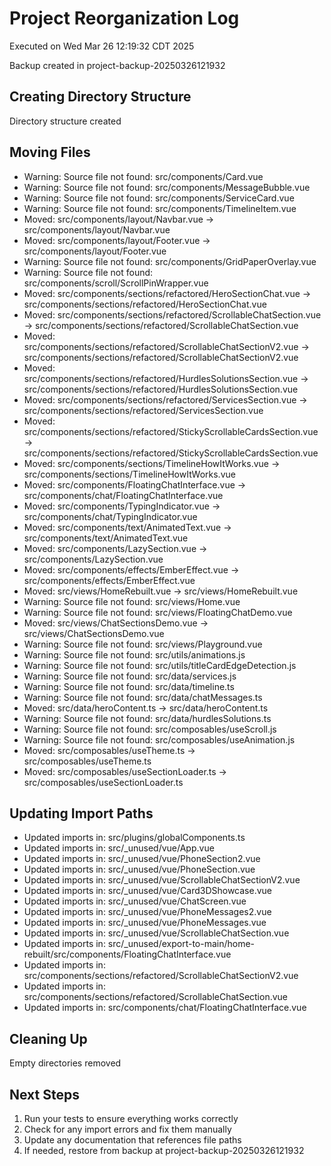 # Project Reorganization Log
Executed on Wed Mar 26 12:19:32 CDT 2025

Backup created in project-backup-20250326121932

## Creating Directory Structure
Directory structure created

## Moving Files
- Warning: Source file not found: src/components/Card.vue
- Warning: Source file not found: src/components/MessageBubble.vue
- Warning: Source file not found: src/components/ServiceCard.vue
- Warning: Source file not found: src/components/TimelineItem.vue
- Moved: src/components/layout/Navbar.vue → src/components/layout/Navbar.vue
- Moved: src/components/layout/Footer.vue → src/components/layout/Footer.vue
- Warning: Source file not found: src/components/GridPaperOverlay.vue
- Warning: Source file not found: src/components/scroll/ScrollPinWrapper.vue
- Moved: src/components/sections/refactored/HeroSectionChat.vue → src/components/sections/refactored/HeroSectionChat.vue
- Moved: src/components/sections/refactored/ScrollableChatSection.vue → src/components/sections/refactored/ScrollableChatSection.vue
- Moved: src/components/sections/refactored/ScrollableChatSectionV2.vue → src/components/sections/refactored/ScrollableChatSectionV2.vue
- Moved: src/components/sections/refactored/HurdlesSolutionsSection.vue → src/components/sections/refactored/HurdlesSolutionsSection.vue
- Moved: src/components/sections/refactored/ServicesSection.vue → src/components/sections/refactored/ServicesSection.vue
- Moved: src/components/sections/refactored/StickyScrollableCardsSection.vue → src/components/sections/refactored/StickyScrollableCardsSection.vue
- Moved: src/components/sections/TimelineHowItWorks.vue → src/components/sections/TimelineHowItWorks.vue
- Moved: src/components/FloatingChatInterface.vue → src/components/chat/FloatingChatInterface.vue
- Moved: src/components/TypingIndicator.vue → src/components/chat/TypingIndicator.vue
- Moved: src/components/text/AnimatedText.vue → src/components/text/AnimatedText.vue
- Moved: src/components/LazySection.vue → src/components/LazySection.vue
- Moved: src/components/effects/EmberEffect.vue → src/components/effects/EmberEffect.vue
- Moved: src/views/HomeRebuilt.vue → src/views/HomeRebuilt.vue
- Warning: Source file not found: src/views/Home.vue
- Warning: Source file not found: src/views/FloatingChatDemo.vue
- Moved: src/views/ChatSectionsDemo.vue → src/views/ChatSectionsDemo.vue
- Warning: Source file not found: src/views/Playground.vue
- Warning: Source file not found: src/utils/animations.js
- Warning: Source file not found: src/utils/titleCardEdgeDetection.js
- Warning: Source file not found: src/data/services.js
- Warning: Source file not found: src/data/timeline.ts
- Warning: Source file not found: src/data/chatMessages.ts
- Moved: src/data/heroContent.ts → src/data/heroContent.ts
- Warning: Source file not found: src/data/hurdlesSolutions.ts
- Warning: Source file not found: src/composables/useScroll.js
- Warning: Source file not found: src/composables/useAnimation.js
- Moved: src/composables/useTheme.ts → src/composables/useTheme.ts
- Moved: src/composables/useSectionLoader.ts → src/composables/useSectionLoader.ts

## Updating Import Paths
- Updated imports in: src/plugins/globalComponents.ts
- Updated imports in: src/_unused/vue/App.vue
- Updated imports in: src/_unused/vue/PhoneSection2.vue
- Updated imports in: src/_unused/vue/PhoneSection.vue
- Updated imports in: src/_unused/vue/ScrollableChatSectionV2.vue
- Updated imports in: src/_unused/vue/Card3DShowcase.vue
- Updated imports in: src/_unused/vue/ChatScreen.vue
- Updated imports in: src/_unused/vue/PhoneMessages2.vue
- Updated imports in: src/_unused/vue/PhoneMessages.vue
- Updated imports in: src/_unused/vue/ScrollableChatSection.vue
- Updated imports in: src/_unused/export-to-main/home-rebuilt/src/components/FloatingChatInterface.vue
- Updated imports in: src/components/sections/refactored/ScrollableChatSectionV2.vue
- Updated imports in: src/components/sections/refactored/ScrollableChatSection.vue
- Updated imports in: src/components/chat/FloatingChatInterface.vue

## Cleaning Up
Empty directories removed


## Next Steps
1. Run your tests to ensure everything works correctly
2. Check for any import errors and fix them manually
3. Update any documentation that references file paths
4. If needed, restore from backup at project-backup-20250326121932
